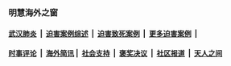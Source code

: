 
### 明慧海外之窗

####  [武汉肺炎](indexes/365.md?t=06200901) &nbsp;|&nbsp;  [迫害案例综述](indexes/328.md?t=06200901) &nbsp;|&nbsp; [迫害致死案例](indexes/277.md?t=06200901)  &nbsp;|&nbsp; [更多迫害案例](indexes/81.md?t=06200901)  &nbsp;|&nbsp; 
####  [时事评论](indexes/19.md?t=06200901) &nbsp;|&nbsp; [海外简讯](indexes/245.md?t=06200901)&nbsp;|&nbsp;  [社会支持](indexes/140.md?t=06200901) &nbsp;|&nbsp; [褒奖决议](indexes/282.md?t=06200901) &nbsp;|&nbsp; [社区报道](indexes/91.md?t=06200901)  &nbsp;|&nbsp; [天人之间](indexes/78.md?t=06200901) 


